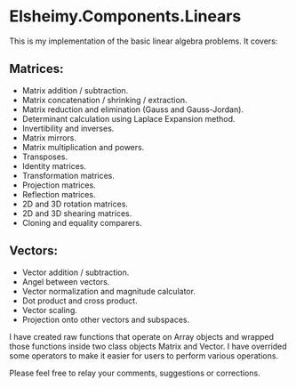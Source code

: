 # Elsheimy.Components.Linears

This is my implementation of the basic linear algebra problems. It covers:

## Matrices:
* Matrix addition / subtraction.
* Matrix concatenation / shrinking / extraction.
* Matrix reduction and elimination (Gauss and Gauss-Jordan).
* Determinant calculation using Laplace Expansion method.
* Invertibility and inverses.
* Matrix mirrors.
* Matrix multiplication and powers.
* Transposes.
* Identity matrices.
* Transformation matrices.
* Projection matrices.
* Reflection matrices.
* 2D and 3D rotation matrices.
* 2D and 3D shearing matrices.
* Cloning and equality comparers.

## Vectors:
* Vector addition / subtraction.
* Angel between vectors.
* Vector normalization and magnitude calculator.
* Dot product and cross product.
* Vector scaling.
* Projection onto other vectors and subspaces.

I have created raw functions that operate on Array objects and wrapped those functions inside two class objects Matrix and Vector. I have overrided some operators to make it easier for users to perform various operations.

Please feel free to relay your comments, suggestions or corrections.
